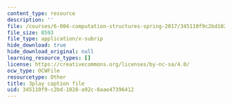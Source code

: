 ```yaml
---
content_type: resource
description: ''
file: /courses/6-004-computation-structures-spring-2017/345110f9c2bd1028a92c6aae47396412_CcInkh1mKZA.srt
file_size: 8593
file_type: application/x-subrip
hide_download: true
hide_download_original: null
learning_resource_types: []
license: https://creativecommons.org/licenses/by-nc-sa/4.0/
ocw_type: OCWFile
resourcetype: Other
title: 3play caption file
uid: 345110f9-c2bd-1028-a92c-6aae47396412
---
```

